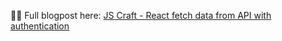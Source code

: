 👨‍💻 Full blogpost here: [JS Craft - React fetch data from API with authentication](https://www.js-craft.io/blog/react-fetch-data-from-api-with-authentication/)
